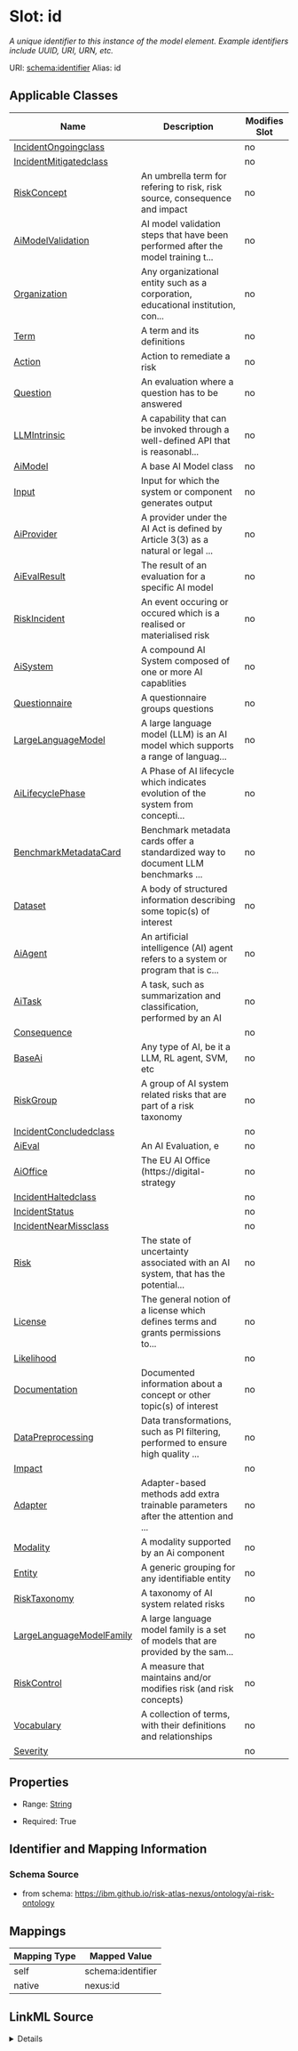 

# Slot: id


_A unique identifier to this instance of the model element. Example identifiers include UUID, URI, URN, etc._





URI: [schema:identifier](http://schema.org/identifier)
Alias: id

<!-- no inheritance hierarchy -->





## Applicable Classes

| Name | Description | Modifies Slot |
| --- | --- | --- |
| [IncidentOngoingclass](IncidentOngoingclass.md) |  |  no  |
| [IncidentMitigatedclass](IncidentMitigatedclass.md) |  |  no  |
| [RiskConcept](RiskConcept.md) | An umbrella term for refering to risk, risk source, consequence and impact |  no  |
| [AiModelValidation](AiModelValidation.md) | AI model validation steps that have been performed after the model training t... |  no  |
| [Organization](Organization.md) | Any organizational entity such as a corporation, educational institution, con... |  no  |
| [Term](Term.md) | A term and its definitions |  no  |
| [Action](Action.md) | Action to remediate a risk |  no  |
| [Question](Question.md) | An evaluation where a question has to be answered |  no  |
| [LLMIntrinsic](LLMIntrinsic.md) | A capability that can be invoked through a well-defined API that is reasonabl... |  no  |
| [AiModel](AiModel.md) | A base AI Model class |  no  |
| [Input](Input.md) | Input for which the system or component generates output |  no  |
| [AiProvider](AiProvider.md) | A provider under the AI Act is defined by Article 3(3) as a natural or legal ... |  no  |
| [AiEvalResult](AiEvalResult.md) | The result of an evaluation for a specific AI model |  no  |
| [RiskIncident](RiskIncident.md) | An event occuring or occured which is a realised or materialised risk |  no  |
| [AiSystem](AiSystem.md) | A compound AI System composed of one or more AI capablities |  no  |
| [Questionnaire](Questionnaire.md) | A questionnaire groups questions |  no  |
| [LargeLanguageModel](LargeLanguageModel.md) | A large language model (LLM) is an AI model which supports a range of languag... |  no  |
| [AiLifecyclePhase](AiLifecyclePhase.md) | A Phase of AI lifecycle which indicates evolution of the system from concepti... |  no  |
| [BenchmarkMetadataCard](BenchmarkMetadataCard.md) | Benchmark metadata cards offer a standardized way to document LLM benchmarks ... |  no  |
| [Dataset](Dataset.md) | A body of structured information describing some topic(s) of interest |  no  |
| [AiAgent](AiAgent.md) | An artificial intelligence (AI) agent refers to a system or program that is c... |  no  |
| [AiTask](AiTask.md) | A task, such as summarization and classification, performed by an AI |  no  |
| [Consequence](Consequence.md) |  |  no  |
| [BaseAi](BaseAi.md) | Any type of AI, be it a LLM, RL agent, SVM, etc |  no  |
| [RiskGroup](RiskGroup.md) | A group of AI system related risks that are part of a risk taxonomy |  no  |
| [IncidentConcludedclass](IncidentConcludedclass.md) |  |  no  |
| [AiEval](AiEval.md) | An AI Evaluation, e |  no  |
| [AiOffice](AiOffice.md) | The EU AI Office (https://digital-strategy |  no  |
| [IncidentHaltedclass](IncidentHaltedclass.md) |  |  no  |
| [IncidentStatus](IncidentStatus.md) |  |  no  |
| [IncidentNearMissclass](IncidentNearMissclass.md) |  |  no  |
| [Risk](Risk.md) | The state of uncertainty associated with an AI system, that has the potential... |  no  |
| [License](License.md) | The general notion of a license which defines terms and grants permissions to... |  no  |
| [Likelihood](Likelihood.md) |  |  no  |
| [Documentation](Documentation.md) | Documented information about a concept or other topic(s) of interest |  no  |
| [DataPreprocessing](DataPreprocessing.md) | Data transformations, such as PI filtering, performed to ensure high quality ... |  no  |
| [Impact](Impact.md) |  |  no  |
| [Adapter](Adapter.md) | Adapter-based methods add extra trainable parameters after the attention and ... |  no  |
| [Modality](Modality.md) | A modality supported by an Ai component |  no  |
| [Entity](Entity.md) | A generic grouping for any identifiable entity |  no  |
| [RiskTaxonomy](RiskTaxonomy.md) | A taxonomy of AI system related risks |  no  |
| [LargeLanguageModelFamily](LargeLanguageModelFamily.md) | A large language model family is a set of models that are provided by the sam... |  no  |
| [RiskControl](RiskControl.md) | A measure that maintains and/or modifies risk (and risk concepts) |  no  |
| [Vocabulary](Vocabulary.md) | A collection of terms, with their definitions and relationships |  no  |
| [Severity](Severity.md) |  |  no  |







## Properties

* Range: [String](String.md)

* Required: True





## Identifier and Mapping Information







### Schema Source


* from schema: https://ibm.github.io/risk-atlas-nexus/ontology/ai-risk-ontology




## Mappings

| Mapping Type | Mapped Value |
| ---  | ---  |
| self | schema:identifier |
| native | nexus:id |




## LinkML Source

<details>
```yaml
name: id
description: A unique identifier to this instance of the model element. Example identifiers
  include UUID, URI, URN, etc.
from_schema: https://ibm.github.io/risk-atlas-nexus/ontology/ai-risk-ontology
rank: 1000
slot_uri: schema:identifier
identifier: true
alias: id
domain_of:
- Entity
range: string
required: true

```
</details>
